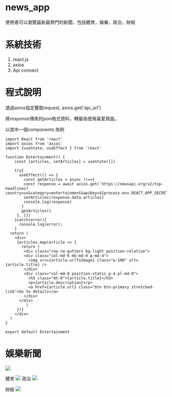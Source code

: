 # news_app
使用者可以瀏覽最新最熱門的新聞，包括體育，娛樂，政治，財經

# 系統技術
1. react.js
2. axios
3. Api connect

# 程式說明
透過axios協定獲取request, 
axios.get('api_url')

將response傳來的json格式資料，轉變為使用喜愛頁面。

以其中一個components 為例
```
import React from 'react'
import axios from 'axios'
import {useState, useEffect } from 'react'

function Entertainment() {
    const [articles, setArticles] = useState([])

    try{
      useEffect(() => {
        const getArticles = async ()=>{
        const response = await axios.get(`https://newsapi.org/v2/top-headlines?country=us&category=entertainment&apiKey=${process.env.REACT_APP_SECRET_NAME}`)
        setArticles(response.data.articles)
        console.log(response)
       }
       getArticles()
     }, [])
    }catch(error){
      console.log(error);
    }
  return (
    <div>
     {articles.map(article => {
       return (
        <div class="row no-gutters bg-light position-relative">
        <div class="col-md-6 mb-md-0 p-md-4">
          <img src={article.urlToImage} class="w-100" alt={article.title} /> 
        </div>
        <div class="col-md-6 position-static p-4 pl-md-0">
          <h5 class="mt-0">{article.title}</h5>
          <p>{article.description}</p>
          <a href={article.url} class="btn btn-primary stretched-link">Go to details</a>
        </div>
      </div>
         )
     })}
    </div>
  )
}

export default Entertainment
```


# 娛樂新聞
![](https://i.imgur.com/1WvBGPl.jpg)

體育
![](https://i.imgur.com/1XcCnsU.jpg)
政治
![](https://i.imgur.com/SVuPBsG.jpg)

財經
![](https://i.imgur.com/MAJsajk.jpg)
